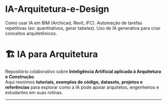 # IA-Arquitetura-e-Design
Como usar IA em BIM (Archicad, Revit, IFC).  Automação de tarefas repetitivas (ex: quantitativos, gerar tabelas).  Uso de IA generativa para criar conceitos arquitetônicos.


# 🏗️ IA para Arquitetura  

Repositório colaborativo sobre **Inteligência Artificial aplicada à Arquitetura e Construção**.  
Aqui reunimos **tutoriais, exemplos de código, datasets, projetos e referências** para explorar como a IA pode apoiar arquitetos, engenheiros e estudantes em suas rotinas.  

---


